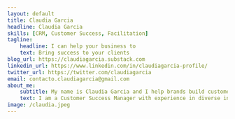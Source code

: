 ```yaml
---
layout: default
title: Claudia Garcia
headline: Claudia Garcia
skills: [CRM, Customer Success, Facilitation]
tagline: 
    headline: I can help your business to
    text: Bring success to your clients
blog_url: https://claudiagarcia.substack.com
linkedin_url: https://www.linkedin.com/in/claudiagarcia-profile/
twitter_url: https://twitter.com/claudiagarcia
email: contacto.claudiagarcia@gmail.com
about_me:
    subtitle: My name is Claudia Garcia and I help brands build customer-centruc interactions
    text: I am a Customer Success Manager with experience in diverse industries, I specilise in fostering strong client relationships, driving feature adoption, and accelerating growth.
image: /claudia.jpeg
---
```

